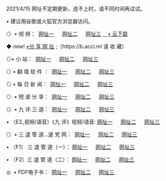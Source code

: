 <p>2021/4/15 网址不定期更新，连不上时，请不同时间再试试。
<p>• 建议用谷歌或火狐官方浏览器访问。
<p>◎  • 视 频： 
<a href="http://hhe.guitarhaven.com/" target="_blank">网址一</a> 　 
<a href="http://hst.guitarhaven.com/" target="_blank">网址二</a> 　 
<a href="http://hst.guitarhaven.com/b.html" target="_blank">网址三</a>
<a href="https://yadi.sk/d/d0sUeAOpal3njw" target="_blank">　• 云下载 </a></p>
<p>◆ new! <a href="http://hpl.guitarhaven.com/a.html">•分 享 网 址</a> ;（https://b.acci.ml 请 收 藏） </p>

<p>◎•  小 站：  
<a href="http://hhe.guitarhaven.com/f.html" target="_blank">网址一</a> 　 
<a href="http://hst.guitarhaven.com/h.html" target="_blank">网址二</a> 　 
<a href="http://hst.guitarhaven.com/k/" target="_blank">网址三</a></p><p>

<p>◎  • 翻 墙 软 件 ：  
<a href="http://hhe.guitarhaven.com/ff/" target="_blank">网址一</a> 　 
<a href="http://hst.guitarhaven.com/s/read/a1_nd.html" target="_blank">网址二</a> 　 
<a href="http://hst.guitarhaven.com/ff/index.html" target="_blank">网址三</a></p>
<p>◎  • 每 日 新 闻：  
<a href="http://hhe.guitarhaven.com/day/" target="_blank">网址一</a> 　 
<a href="http://hst.guitarhaven.com/day/" target="_blank">网址二</a> 　 
<a href="http://hst.guitarhaven.com/day/index.html" target="_blank">网址三</a></p>
<p>◎   • 短 波 分 享：  
<a href="http://hhe.guitarhaven.com/h/" target="_blank">网址一</a> 　 
<a href="http://hst.guitarhaven.com/h/" target="_blank">网址二</a> 　 
<a href="http://hst.guitarhaven.com/h/index.html" target="_blank">网址三</a></p>
<p>◎   • 九 评.三 退：  
<a href="http://hhe.guitarhaven.com/t/" target="_blank">网址一</a> 　 
<a href="http://hst.guitarhaven.com/v2/index.html" target="_blank">网址二</a> 　 
<a href="http://hst.guitarhaven.com/tt/index.html" target="_blank">网址三</a> 　</p>
<p>  • （E2_视频/语音）《九 评》视频/语音: 
<a href="http://hhe.guitarhaven.com/7738.html" target="_blank">网址一</a> 　 
<a href="http://hst.guitarhaven.com/7614.html" target="_blank">网址二</a> 　 
<a href="http://hst.guitarhaven.com/7633.html" target="_blank">网址三</a></p>
<p>◎   • 三 退 管 道...退 党 网：  
<a href="http://hhe.guitarhaven.com/go/td1.html" target="_blank">网址一</a> 　 
<a href="http://hst.guitarhaven.com/go/td2.html" target="_blank">网址二</a> 　 
<a href="http://hst.guitarhaven.com/go/td3.html" target="_blank">网址三</a></p>
<p>  • （F1） 三 退 管 道（一）： 
<a href="http://hhe.guitarhaven.com/dd/" target="_blank">网址一</a> 　 
<a href="http://hst.guitarhaven.com/s/read/a1_tdx.html" target="_blank">网址二</a> 　 
<a href="http://hst.guitarhaven.com/dd/" target="_blank">网址三</a></p>
<p>  • （F2）三 退 管 道（二）： 
<a href="http://hst.guitarhaven.com/d/" target="_blank">网址一</a> 　 
<a href="http://hhe.guitarhaven.com/d/index.html" target="_blank">网址二</a> 　 
<a href="http://hst.guitarhaven.com/d/" target="_blank">网址三</a></p>
<p>◎   • PDF电子书：  
<a href="http://hhe.guitarhaven.com/p/" target="_blank">网址一</a> 　 
<a href="http://hst.guitarhaven.com/p/index.html" target="_blank">网址二</a> 　 
<a href="http://hst.guitarhaven.com/p/" target="_blank">网址三</a></p>

